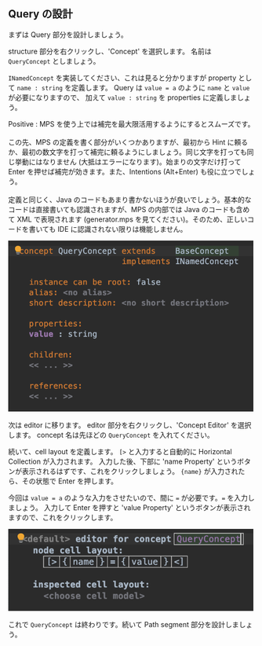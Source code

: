 ## Query の設計

まずは Query 部分を設計しましょう。

structure 部分を右クリックし、'Concept' を選択します。
名前は `QueryConcept` としましょう。

`INamedConcept` を実装してください、これは見ると分かりますが property として `name : string` を定義します。
Query は `value = a` のように `name` と `value` が必要になりますので、
加えて `value : string` を properties に定義しましょう。

Positive
: MPS を使う上では補完を最大限活用するようにするとスムーズです。<br><br>この先、MPS の定義を書く部分がいくつかありますが、最初から Hint に頼るか、最初の数文字を打って補完に頼るようにしましょう。同じ文字を打っても同じ挙動にはなりません (大抵はエラーになります)。始まりの文字だけ打って Enter を押せば補完が効きます。また、Intentions (Alt+Enter) も役に立つでしょう。<br><br>定義と同じく、Java のコードもあまり書かないほうが良いでしょう。基本的なコードは直接書いても認識されますが、MPS の内部では Java のコードも含めて XML で表現されます (generator.mps を見てください)。そのため、正しいコードを書いても IDE に認識されない限りは機能しません。

<img src="./03_Query_01.png" width="500" />

次は editor に移ります。
editor 部分を右クリックし、'Concept Editor' を選択します。
concept 名は先ほどの `QueryConcept` を入れてください。

続いて、cell layout を定義します。
`[>` と入力すると自動的に Horizontal Collection が入力されます。
入力した後、下部に 'name Property' というボタンが表示されるはずです、これをクリックしましょう。
`{name}` が入力されたら、その状態で Enter を押します。

今回は `value = a` のような入力をさせたいので、間に `=` が必要です。`=` を入力しましょう。
入力して Enter を押すと 'value Property' というボタンが表示されますので、これをクリックします。

<img src="./03_Query_02.png" width="500" />

これで `QueryConcept` は終わりです。続いて Path segment 部分を設計しましょう。

